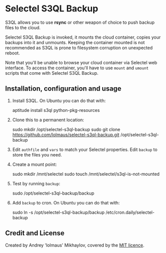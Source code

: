 Selectel S3QL Backup
====================

S3QL allows you to use **rsync** or other weapon of choice to push backup files to the cloud.

Selectel S3QL Backup is invoked, it mounts the cloud container, copies your backups into it and unmounts. Keeping the container mounted is not recommended as S3QL is prone to filesystem corruption on unexpected reboot.

Note that you'll be unable to browse your cloud container via Selectel web interface. To access the container, you'll have to use `mount` and `umount` scripts that come with Selectel S3QL Backup.


Installation, configuration and usage
-------------------------------------

1) Install S3QL. On Ubuntu you can do that with:

    aptitude install s3ql python-pkg-resources

2) Clone this to a permanent location:

    sudo mkdir /opt/selectel-s3ql-backup
    sudo git clone https://github.com/lolmaus/selectel-s3ql-backup.git /opt/selectel-s3ql-backup

3) Edit `authfile` and `vars` to match your Selectel properties. Edit `backup` to store the files you need.

4) Create a mount point:

    sudo mkdir /mnt/selectel
    sudo touch /mnt/selectel/s3ql-is-not-mounted

5) Test by running `backup`:

    sudo /opt/selectel-s3ql-backup/backup

6) Add `backup` to cron. On Ubuntu you can do that with:

    sudo ln -s /opt/selectel-s3ql-backup/backup /etc/cron.daily/selectel-backup


Credit and License
------------------

Created by Andrey 'lolmaus' Mikhaylov, covered by the [MIT licence][1].

  [1]: http://opensource.org/licenses/MIT
